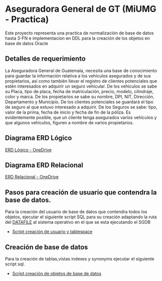 # Aseguradora General de GT (MiUMG - Practica)
Este proyecto representa una practica de normalización de base de datos hasta 3-FN e implementacion en DDL para la creación de los objetos en base de datos Oracle

## Detalles de requerimiento
La Aseguradora General de Guatemala, necesita una base de conocimiento para guardar la
información relativa a los vehículos asegurados y de sus propietarios, así como también
llevar el registro de clientes potenciales que estén interesados en adquirir un seguro
vehicular. De los vehículos se sabe su Placa, tipo de placa, fecha de matriculación, precio,
modelo, cilindraje, color y marca. De los propietarios se sabe su nombre, DPI, NIT, Dirección,
Departamento y Municipio. De los clientes potenciales se guardará el tipo de seguro al que
estuvo interesado a adquirir. De los Seguros se sabe: tipo, valor de la prima, fecha de inicio
y fecha de fin de la póliza. Es evidentemente posible, que un cliente tenga asegurados varios
vehículos y que algunos vehículos, figuren a nombre de varios propietarios.

## Diagrama ERD Lógico

[ERD Lógico - OneDrive](https://umgt-my.sharepoint.com/:i:/g/personal/rmachicm_miumg_edu_gt/EbyVkwpYf15Oo8a5ipM7AGcBMFY5IZbgvLHE8tAlLCMhyw?e=TTWQaf "ERD Lógico")

## Diagrama ERD Relacional

[ERD Relacional - OneDrive](https://umgt-my.sharepoint.com/:i:/g/personal/rmachicm_miumg_edu_gt/EQFtHWZPMzdOolG32tvWzvoBgSSPWlnGU4Awei9ufts_GQ?e=64WX9S "ERD Relacional")


## Pasos para creación de usuario que contendra la base de datos.
Para la creación del usuario de base de datos que contendra todos los objetos, ejecutar el siguiente script SQL para su creación adaptando la ruta del [DATAFILE](https://docs.oracle.com/cd/A57673_01/DOC/server/doc/SCN73/ch4.htm) al sistema operativo en el que se esta ejecutando el SGDB

- [Script creación de usuario y tablespace](DDL/USER_DDL.sql)

## Creación de base de datos
Para la creación de tablas,vistas indexes y synonyms ejecutar el siguiente script sql.

- [Script creación de objetos de base de datos](DDL/CREATE_DDL.sql)
